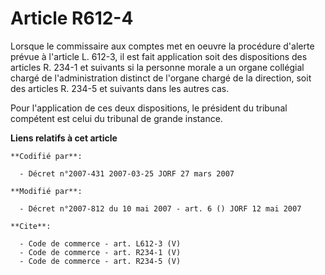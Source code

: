 # Article R612-4

Lorsque le commissaire aux comptes met en oeuvre la procédure d'alerte prévue à l'article L. 612-3, il est fait application
soit des dispositions des articles R. 234-1 et suivants si la personne morale a un organe collégial chargé de
l'administration distinct de l'organe chargé de la direction, soit des articles R. 234-5 et suivants dans les autres cas. 

Pour l'application de ces deux dispositions, le président du tribunal compétent est celui du tribunal de grande instance.

**Liens relatifs à cet article**

	**Codifié par**:

	  - Décret n°2007-431 2007-03-25 JORF 27 mars 2007

	**Modifié par**:

	  - Décret n°2007-812 du 10 mai 2007 - art. 6 () JORF 12 mai 2007

	**Cite**:

	  - Code de commerce - art. L612-3 (V)
	  - Code de commerce - art. R234-1 (V)
	  - Code de commerce - art. R234-5 (V)
